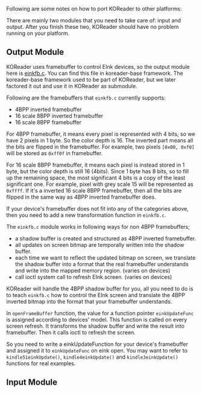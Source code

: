 Following are some notes on how to port KOReader to other platforms:

There are mainly two modules that you need to take care of: input and output.
After you finish these two, KOReader should have no problem running on your
platform.

## Output Module

KOReader uses framebuffer to control EInk devices, so the output module here is
[einkfb.c][einkfb-c]. You can find this file in koreader-base framework. The
koreader-base framework used to be part of KOReader, but we later factored it
out and use it in KOReader as submodule.

Following are the framebuffers that `einkfb.c` currently supports:
  * 4BPP inverted framebuffer
  * 16 scale 8BPP inverted framebuffer
  * 16 scale 8BPP framebuffer

For 4BPP framebuffer, it means every pixel is represented with 4 bits, so we
have 2 pixels in 1 byte. So the color depth is 16. The inverted part means all
the bits are flipped in the framebuffer. For example, two pixels `[0x00, 0xf0]`
will be stored as `0xff0f` in framebuffer.

For 16 scale 8BPP framebuffer, it means each pixel is instead stored in 1 byte,
but the color depth is still 16 (4bits). Since 1 byte has 8 bits, so to fill
up the remaining space, the most significant 4 bits is a copy of the least
significant one. For example, pixel with grey scale 15 will be represented as
`0xffff`. If it's a inverted 16 scale 8BPP framebuffer, then all the bits are
flipped in the same way as 4BPP inverted framebuffer does.

If your device's framebuffer does not fit into any of the categories above,
then you need to add a new transformation function in `einkfb.c`.

The `einkfb.c` module works in following ways for non 4BPP framebuffers;
  * a shadow buffer is created and structured as 4BPP inverted framebuffer.
  * all updates on screen bitmap are temporally written into the shadow buffer.
  * each time we want to reflect the updated bitmap on screen, we translate
    the shadow buffer into a format that the real framebuffer understands and
    write into the mapped memory region. (varies on devices)
  * call ioctl system call to refresh EInk screen. (varies on devices)

KOReader will handle the 4BPP shadow buffer for you, all you need to do is to
teach `einkfb.c` how to control the EInk screen and translate the 4BPP inverted
bitmap into the format that your framebuffer understands.

In `openFrameBuffer` function, the value for a function pointer
`einkUpdateFunc` is assigned according to devices' model. This function is
called on every screen refresh. It transforms the shadow buffer and write the
result into framebuffer. Then it calls ioctl to refresh the screen.

So you need to write a einkUpdateFunction for your device's framebuffer and
assigned it to `einkUpdateFunc` on eink open. You may want to refer to
`kindle51einkUpdate()`, `kindle4einkUpdate()` and `kindle3einkUpdate()`
functions for real examples.



## Input Module



[einkfb-c]:https://github.com/koreader/koreader-base/blob/master/einkfb.c
[kb-framework]:https://github.com/koreader/koreader-base

